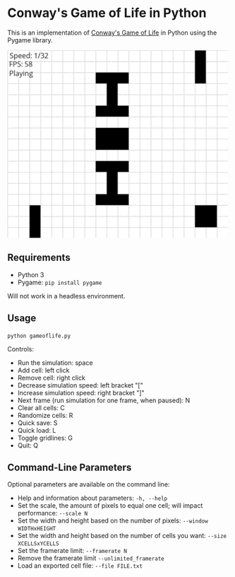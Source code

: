 # Conway's Game of Life in Python
This is an implementation of [Conway's Game of Life](https://en.wikipedia.org/wiki/Conway%27s_Game_of_Life) in Python using the Pygame library.


![Preview](/preview.gif?raw=true)

## Requirements
* Python 3
* Pygame: `pip install pygame`

Will not work in a headless environment.

## Usage
`python gameoflife.py`

Controls:
* Run the simulation: space
* Add cell: left click
* Remove cell: right click
* Decrease simulation speed: left bracket "["
* Increase simulation speed: right bracket "]"
* Next frame (run simulation for one frame, when paused): N
* Clear all cells: C
* Randomize cells: R
* Quick save: S
* Quick load: L
* Toggle gridlines: G
* Quit: Q

## Command-Line Parameters
Optional parameters are available on the command line:
* Help and information about parameters: `-h, --help`
* Set the scale, the amount of pixels to equal one cell; will impact performance: `--scale N`
* Set the width and height based on the number of pixels: `--window WIDTHxHEIGHT`
* Set the width and height based on the number of cells you want: `--size XCELLSxYCELLS`
* Set the framerate limit: `--framerate N`
* Remove the framerate limit `--unlimited_framerate`
* Load an exported cell file: `--file FILE.txt`